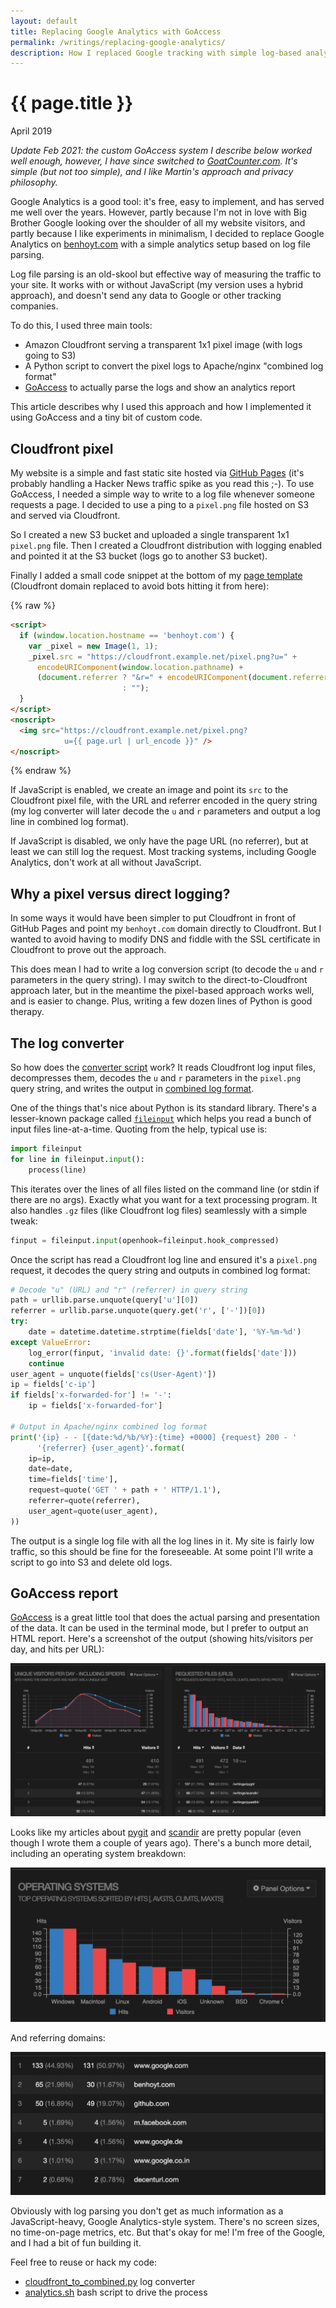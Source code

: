 ```yaml
---
layout: default
title: Replacing Google Analytics with GoAccess
permalink: /writings/replacing-google-analytics/
description: How I replaced Google tracking with simple log-based analytics on my personal website.
---
```

<h1>{{ page.title }}</h1>
<p class="subtitle">April 2019</p>


*Update Feb 2021: the custom GoAccess system I describe below worked well enough, however, I have since switched to [GoatCounter.com](https://www.goatcounter.com/). It's simple (but not too simple), and I like Martin's approach and privacy philosophy.*


Google Analytics is a good tool: it's free, easy to implement, and has served me well over the years. However, partly because I'm not in love with Big Brother Google looking over the shoulder of all my website visitors, and partly because I like experiments in minimalism, I decided to replace Google Analytics on [benhoyt.com](https://benhoyt.com/) with a simple analytics setup based on log file parsing.

Log file parsing is an old-skool but effective way of measuring the traffic to your site. It works with or without JavaScript (my version uses a hybrid approach), and doesn't send any data to Google or other tracking companies.

To do this, I used three main tools:

* Amazon Cloudfront serving a transparent 1x1 pixel image (with logs going to S3)
* A Python script to convert the pixel logs to Apache/nginx "combined log format"
* [GoAccess](https://goaccess.io/) to actually parse the logs and show an analytics report

This article describes why I used this approach and how I implemented it using GoAccess and a tiny bit of custom code.


Cloudfront pixel
----------------

My website is a simple and fast static site hosted via [GitHub Pages](https://pages.github.com/) (it's probably handling a Hacker News traffic spike as you read this ;-). To use GoAccess, I needed a simple way to write to a log file whenever someone requests a page. I decided to use a ping to a `pixel.png` file hosted on S3 and served via Cloudfront.

So I created a new S3 bucket and uploaded a single transparent 1x1 `pixel.png` file. Then I created a Cloudfront distribution with logging enabled and pointed it at the S3 bucket (logs go to another S3 bucket).

Finally I added a small code snippet at the bottom of my [page template](https://github.com/benhoyt/benhoyt.github.com/blob/master/_layouts/default.html) (Cloudfront domain replaced to avoid bots hitting it from here):

{% raw %}
```html
<script>
  if (window.location.hostname == 'benhoyt.com') {
    var _pixel = new Image(1, 1);
    _pixel.src = "https://cloudfront.example.net/pixel.png?u=" +
      encodeURIComponent(window.location.pathname) +
      (document.referrer ? "&r=" + encodeURIComponent(document.referrer)
                         : "");
  }
</script>
<noscript>
  <img src="https://cloudfront.example.net/pixel.png?
            u={{ page.url | url_encode }}" />
</noscript>
```
{% endraw %}

If JavaScript is enabled, we create an image and point its `src` to the Cloudfront pixel file, with the URL and referrer encoded in the query string (my log converter will later decode the `u` and `r` parameters and output a log line in combined log format).

If JavaScript is disabled, we only have the page URL (no referrer), but at least we can still log the request. Most tracking systems, including Google Analytics, don't work at all without JavaScript.


Why a pixel versus direct logging?
----------------------------------

In some ways it would have been simpler to put Cloudfront in front of GitHub Pages and point my `benhoyt.com` domain directly to Cloudfront. But I wanted to avoid having to modify DNS and fiddle with the SSL certificate in Cloudfront to prove out the approach.

This does mean I had to write a log conversion script (to decode the `u` and `r` parameters in the query string). I may switch to the direct-to-Cloudfront approach later, but in the meantime the pixel-based approach works well, and is easier to change. Plus, writing a few dozen lines of Python is good therapy.


The log converter
-----------------

So how does the [converter script](https://github.com/benhoyt/benhoyt.github.com/blob/master/_scripts/cloudfront_to_combined.py) work? It reads Cloudfront log input files, decompresses them, decodes the `u` and `r` parameters in the `pixel.png` query string, and writes the output in [combined log format](http://fileformats.archiveteam.org/wiki/Combined_Log_Format).

One of the things that's nice about Python is its standard library. There's a lesser-known package called [`fileinput`](https://docs.python.org/3/library/fileinput.html) which helps you read a bunch of input files line-at-a-time. Quoting from the help, typical use is:

```python    
import fileinput
for line in fileinput.input():
    process(line)
```

This iterates over the lines of all files listed on the command line (or stdin if there are no args). Exactly what you want for a text processing program. It also handles `.gz` files (like Cloudfront log files) seamlessly with a simple tweak:

```python
finput = fileinput.input(openhook=fileinput.hook_compressed)
```

Once the script has read a Cloudfront log line and ensured it's a `pixel.png` request, it decodes the query string and outputs in combined log format:

```python
# Decode "u" (URL) and "r" (referrer) in query string
path = urllib.parse.unquote(query['u'][0])
referrer = urllib.parse.unquote(query.get('r', ['-'])[0])
try:
    date = datetime.datetime.strptime(fields['date'], '%Y-%m-%d')
except ValueError:
    log_error(finput, 'invalid date: {}'.format(fields['date']))
    continue
user_agent = unquote(fields['cs(User-Agent)'])
ip = fields['c-ip']
if fields['x-forwarded-for'] != '-':
    ip = fields['x-forwarded-for']

# Output in Apache/nginx combined log format
print('{ip} - - [{date:%d/%b/%Y}:{time} +0000] {request} 200 - '
      '{referrer} {user_agent}'.format(
    ip=ip,
    date=date,
    time=fields['time'],
    request=quote('GET ' + path + ' HTTP/1.1'),
    referrer=quote(referrer),
    user_agent=quote(user_agent),
))
```

The output is a single log file with all the log lines in it. My site is fairly low traffic, so this should be fine for the foreseeable. At some point I'll write a script to go into S3 and delete old logs.


GoAccess report
---------------

[GoAccess](https://goaccess.io/) is a great little tool that does the actual parsing and presentation of the data. It can be used in the terminal mode, but I prefer to output an HTML report. Here's a screenshot of the output (showing hits/visitors per day, and hits per URL):

![GoAccess HTML report - main](/images/goaccess-main.png)

Looks like my articles about [pygit](https://benhoyt.com/writings/pygit/) and [scandir](https://benhoyt.com/writings/scandir/) are pretty popular (even though I wrote them a couple of years ago). There's a bunch more detail, including an operating system breakdown:

![GoAccess HTML report - operating systems](/images/goaccess-os.png)

And referring domains:

![GoAccess HTML report - domains](/images/goaccess-domains.png)

Obviously with log parsing you don't get as much information as a JavaScript-heavy, Google Analytics-style system. There's no screen sizes, no time-on-page metrics, etc. But that's okay for me! I'm free of the Google, and I had a bit of fun building it.

Feel free to reuse or hack my code:

* [cloudfront_to_combined.py](https://github.com/benhoyt/benhoyt.github.com/blob/master/_scripts/cloudfront_to_combined.py) log converter
* [analytics.sh](https://github.com/benhoyt/benhoyt.github.com/blob/master/_scripts/analytics.sh) bash script to drive the process
